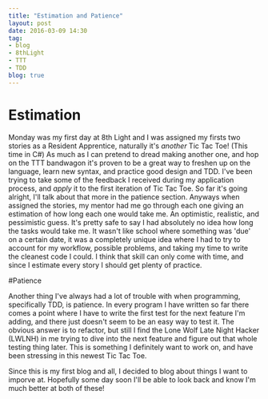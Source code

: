 ```yaml
---
title: "Estimation and Patience"
layout: post
date: 2016-03-09 14:30
tag:
- blog
- 8thLight
- TTT
- TDD
blog: true
---
```


# Estimation

Monday was my first day at 8th Light and I was assigned my firsts two stories as a Resident Apprentice, naturally it's *another* Tic Tac Toe! (This time in C#) As much as I can pretend to dread making another one, and hop on the TTT bandwagon it's proven to be a great way to freshen up on the language, learn new syntax, and practice good design and TDD. I've been trying to take some of the feedback I received during my application process, and _apply_ it to the first iteration of Tic Tac Toe. So far it's going alright, I'll talk about that more in the patience section. Anyways when assigned the stories, my mentor had me go through each one giving an estimation of how long each one would take me. An optimistic, realistic, and pessimistic guess. It's pretty safe to say I had absolutely no idea how long the tasks would take me. It wasn't like school where something was 'due' on a certain date, it was a completely unique idea where I had to try to account for my workflow, possible problems, and taking my time to write the cleanest code I could. I think that skill can only come with time, and since I estimate every story I should get plenty of practice.

#Patience

Another thing I've always had a lot of trouble with when programming, specifically TDD, is patience. In every program I have written so far there comes a point where I have to write the first test for the next feature I'm adding, and there just doesn't seem to be an easy way to test it. The obvious answer is to refactor, but still I find the Lone Wolf Late Night Hacker (LWLNH) in me trying to dive into the next feature and figure out that whole testing thing later. This is something I definitely want to work on, and have been stressing in this newest Tic Tac Toe.

Since this is my first blog and all, I decided to blog about things I want to imporve at. Hopefully some day soon I'll be able to look back and know I'm much better at both of these!
